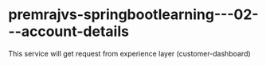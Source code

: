 # premrajvs-springbootlearning---02---account-details
This service will get request from experience layer (customer-dashboard)
